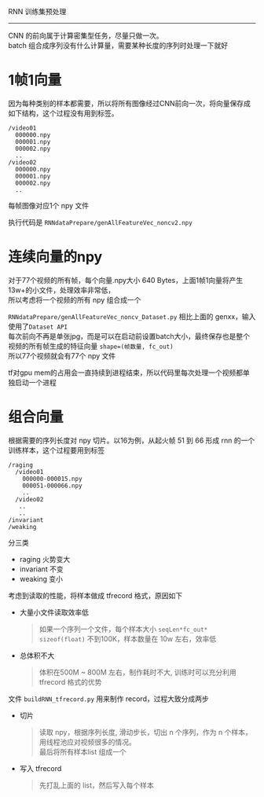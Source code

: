 RNN 训练集预处理

---
CNN 的前向属于计算密集型任务，尽量只做一次。  
batch 组合成序列没有什么计算量，需要某种长度的序列时处理一下就好

# 1帧1向量
因为每种类别的样本都需要，所以将所有图像经过CNN前向一次，将向量保存成如下结构，这个过程没有用到标签。
```
/video01
  000000.npy
  000001.npy
  000002.npy
  ..
/video02
  000000.npy
  000001.npy
  000002.npy
  ..
```
每帧图像对应1个 npy 文件

执行代码是 `RNNdataPrepare/genAllFeatureVec_noncv2.npy`

# 连续向量的npy
对于77个视频的所有帧，每个向量.npy大小 640 Bytes，上面1帧1向量将产生 13w+的小文件，处理效率非常低，  
所以考虑将一个视频的所有 npy 组合成一个

`RNNdataPrepare/genAllFeatureVec_noncv_Dataset.py` 相比上面的 genxx，输入使用了`Dataset API`   
每次前向不再是单张jpg，而是可以在启动前设置batch大小，最终保存也是整个视频的所有帧生成的特征向量 `shape=(帧数量, fc_out)`  
所以77个视频就会有77个 npy 文件

tf对gpu mem的占用会一直持续到进程结束，所以代码里每次处理一个视频都单独启动一个进程

# 组合向量
根据需要的序列长度对 npy 切片。以16为例，从起火帧 51 到 66 形成 rnn 的一个训练样本，这个过程要用到标签
```
/raging
  /video01
    000000-000015.npy
    000051-000066.npy
    ..
  /video02
   ..
   ..
/invariant
/weaking
```

分三类
- raging 火势变大
- invariant 不变
- weaking 变小

考虑到读取的性能，将样本做成 tfrecord 格式，原因如下
- 大量小文件读取效率低
  > 如果一个序列一个文件，每个样本大小 `seqLen*fc_out* sizeof(float)` 不到100K，样本数量在 10w 左右，效率低
- 总体积不大
  > 体积在500M ~ 800M 左右，制作耗时不大, 训练时可以充分利用 tfrecord 格式的优势

文件 `buildRNN_tfrecord.py` 用来制作 record，过程大致分成两步
- 切片
  > 读取 npy，根据序列长度, 滑动步长，切出 n 个序列，作为 n 个样本，用线程池应对视频很多的情况。  
  最后将所有样本list 组成一个
- 写入 tfrecord
  > 先打乱上面的 list，然后写入每个样本